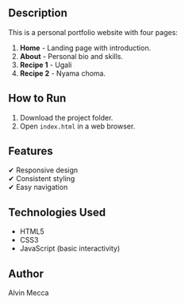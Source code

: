 ## Description
This is a personal portfolio website with four pages:
1. **Home** - Landing page with introduction.
2. **About** - Personal bio and skills.
3. **Recipe 1** - Ugali
4. **Recipe 2** - Nyama choma.

## How to Run
1. Download the project folder.
2. Open `index.html` in a web browser.

## Features
✔ Responsive design  
✔ Consistent styling  
✔ Easy navigation  

## Technologies Used
- HTML5  
- CSS3  
- JavaScript (basic interactivity)  

## Author
Alvin Mecca
